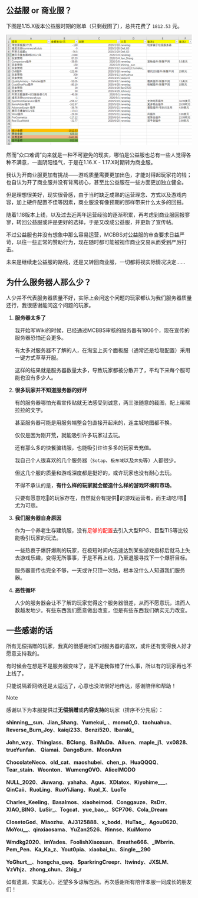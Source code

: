 ## 公益服 or 商业服？

下图是1.15.X版本公益服时期的账单（只剩截图了），总共花费了 `1812.53` 元。

![公益服时期的账单](pics/money.png)

然而“众口难调”向来就是一种不可避免的现实，哪怕是公益服也总有一些人觉得各种不满意，一直阴阳怪气，于是在1.16.X - 1.17.X时期转为商业服。

我认为开商业服更加有挑战——游戏质量需要更加出色，才能对得起玩家花的钱；也自认为开了商业服并没有背离初心，甚至比公益服在一些方面更加独立健全。

但是理想很美好，现实很骨感，由于当时缺乏成熟的运营理念、方式以及游戏内容，加上硬件配置不佳等因素，商业服没有像预期的那样带来什么太多的回报。

随着1.18版本上线，以及过去近两年运营经验的逐渐积累，再考虑到商业服回报寥寥，转回公益服或许是更好的选择，于是又改成公益服，并更新了宣传帖。

不过公益服也并没有想象中那么容易运营，MCBBS对公益服的审查要求日益严苛，以往一些正常的赞助行为，现在随时都可能被视作商业交易从而受到严厉打击。

未来是继续走公益服的路线，还是又转回商业服，一切都将视实际情况决定……

## 为什么服务器人那么少？

人少并不代表服务器质量不好，实际上会问这个问题的玩家都认为我们服务器质量还行，我很感谢能问这个问题的玩家。

1. **服务器太多了**

    我开始写Wiki的时候，已经通过MCBBS审核的服务器有1806个，现在宣传的服务器恐怕还会更多。

    有太多对服务器不了解的人，在淘宝上买个面板服（通常还是垃圾配置）采用一键方式草草开服。

    这样的结果就是服务器数量太多，导致玩家都被分散开了，平均下来每个服可能也没有多少人。

2. **很多玩家并不知道服务器的好坏**

    有的服务器哪怕光看宣传贴就无法感受到诚意，两三张随意的截图，配上稀稀拉拉的文字。

    甚至服务器可能是用服务端整合包直接开起来的，连主城地图都不换。

    仅仅是因为刚开荒，就能吸引许多玩家过去玩。

    还有那么多的快餐骗钱服，也能吸引许许多多的玩家去充值。

    我自己个人很喜欢的几个服务器（`Sotap`、`极东域`以及`奔兔`等）人都很少。

    但这几个服的质量和游戏深度都是挺好的，或许玩家也没有耐心去玩。
    
    不得不承认的是，**有什么样的玩家就会塑造什么样的游戏环境和市场**。
    
    只要有愿意吃💩的玩家存在，自然就会有提供💩的游戏运营者，而主动吃/喂💩尤为可悲。

3. **我们服务器自身原因**

    作为一个养老生存建筑服，没有<font color=red>足够的配置</font>去引入大型RPG、巨型TIS等比较能吸引玩家的玩法。

    一些热衷于爆肝爆刷的玩家，在极短时间内迅速达到某些游戏指标后就马上失去游戏乐趣，变得无所事事，于是不再上线，乃至退服寻找下一个爆肝目标。

    服务器宣传也完全不够，一天或许只顶一次贴，根本没什么人知道我们服务器。

4. **恶性循环**

    人少的服务器会让不了解的玩家觉得这个服务器很差，从而不愿意玩，进而人数越发地少。有些东西我们愿意做出改变，但是有些东西我们确实无力改变。

## 一些感谢的话

所有无偿捐赠的玩家，我真的很感谢你们对服务器的喜欢，或许还有觉得我人好才愿意支持我的。

有时候会在想是不是服务器变味了，是不是我做错了什么事，所以有的玩家再也不上线了。

只能说隔着网络还是太遥远了，心意也没法很好地传达，感谢陪伴和帮助！

>[!note]
>感谢以下为本服提供过**无偿捐赠**或**内容支持**的玩家（排序不分先后）：
>
> **shinning__sun**、**Jian_Shang**、**Yumekui_** 、**momo0_0**、**taohuahua**、**Reverse_Burn_Joy**、**kaiqi233**、**Benzi520**、**Ibaraki_**
> 
> **John_wzy**、**Thinglass**、**BClong**、**BaiMuDa**、**Ailuen**、**maple_j1**、**vx0828**、**trueYunfan**、 **Qiamai**、**DangoBurn**、**MoonAnn**
>
> **ChocolateNeco**、**old_cat**、**maoshubei**、**chen_p**、**HuaQQQQ**、**Tear_stain**、**Woonton**、**WumengOVO**、**AliceIMODO**
> 
> **NULL_2020**、**Jiuwang**、**yahaha**、**Agus**、**XDIatox**、**Kiyohime___**、**QinCaii**、**RuoLing**、**RuoYiJiang**、**Ruol_X**、**LuoTe**
>
> **Charles_Keeling**、**Basalmos**、**xiaoheimod**、**Conggauze**、**RsDrr**、**XIAO_BING**、**LuSir_**、**Togcat**、**yue_bao_**、**SCP706**、**Cola_Dream**
>
> **ClosetoGod**、**Miaozhu**、**AJ3125888**、**x_bodd**、**HuTao_**、**Agou0620**、**MoYou__**、**qinxiaosama**、**YuZan2526**、**Rinnse**、**KuiMomo**
>
> **Wmdkg2020**、**imYades**、**FoolishXiaoxuan**、**Breathe666**、**_IMbrrin**、**Pem_Pen**、**Ka_Ka_z**、**Yout0pia**、**xiaobai_tu**、**Single__290**
>
> **YoGhurt__**、**hongcha_qwq**、**SparkringCreepr**、**Itwindy**、**JXSLM**、**VzVhjz**、**zhong_chun**、**2big_r**
> 
> 如有遗漏，实属无心，还望多多谅解包涵。再次感谢所有陪伴本服一同成长的朋友们！
